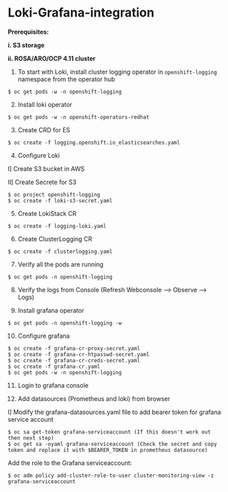# Loki-Grafana-integration
**Prerequisites:**

**i. S3 storage**

**ii. ROSA/ARO/OCP 4.11 cluster**

1. To start with Loki, install cluster logging operator in `openshift-logging` namespace from the operator hub
~~~
$ oc get pods -w -n openshift-logging
~~~
2. Install loki operator
~~~
$ oc get pods -w -n openshift-operators-redhat
~~~
3. Create CRD for ES
~~~
$ oc create -f logging.openshift.io_elasticsearches.yaml
~~~
4. Configure Loki

  I] Create S3 bucket in AWS
  
  II] Create Secrete for S3
~~~
$ oc project openshift-logging
$ oc create -f loki-s3-secret.yaml
~~~
5. Create LokiStack CR
~~~
$ oc create -f logging-loki.yaml
~~~
6. Create ClusterLogging CR
~~~
$ oc create -f clusterlogging.yaml
~~~
7. Verify all the pods are running
~~~
$ oc get pods -n openshift-logging
~~~
8. Verify the logs from Console (Refresh Webconsole --> Observe --> Logs) 

9. Install grafana operator
~~~
$ oc get pods -n openshift-logging -w
~~~
10. Configure grafana
~~~
$ oc create -f grafana-cr-proxy-secret.yaml
$ oc create -f grafana-cr-htpasswd-secret.yaml
$ oc create -f grafana-cr-creds-secret.yaml
$ oc create -f grafana-cr.yaml 
$ oc get pods -w -n openshift-logging
~~~
11. Login to grafana console

11. Add datasources (Prometheus and loki) from browser

I] Modify the grafana-datasources.yaml file to add bearer token for grafana service account
~~~
$ oc sa get-token grafana-serviceaccount (If this doesn't work out then next step)
$ oc get sa -oyaml grafana-serviceaccount (Check the secret and copy token and replace it with $BEARER_TOKEN in prometheus datasource)
~~~
Add the role to the Grafana serviceaccount:
~~~
$ oc adm policy add-cluster-role-to-user cluster-monitoring-view -z grafana-serviceaccount
~~~
